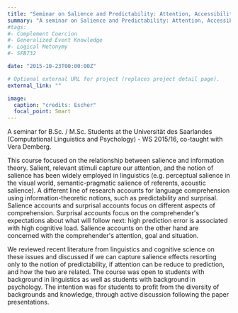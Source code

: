 ```yaml
---
title: "Seminar on Salience and Predictability: Attention, Accessibility and Surprisal (Uni Saarland, WS 2015/16)"
summary: "A seminar on Salience and Predictability: Attention, Accessibility and Surprisal"
#tags:
#- Complement Coercion
#- Generalized Event Knowledge
#- Logical Metonymy
#- SFB732

date: "2015-10-23T00:00:00Z"

# Optional external URL for project (replaces project detail page).
external_link: ""

image:
  caption: "credits: Escher"
  focal_point: Smart
---
```


A seminar for B.Sc. / M.Sc. Students at the Universität des Saarlandes (Computational Linguistics and Psychology) - WS 2015/16, co-taught with Vera Demberg. 

This course focused on the relationship between salience and information theory. Salient, relevant stimuli capture our attention, and the notion of salience has been widely employed in linguistics (e.g. perceptual salience in the visual world, semantic-pragmatic salience of referents, acoustic salience). A different line of research accounts for language comprehension using information-theoretic notions, such as predictability and surprisal. Salience accounts and surprisal accounts focus on different aspects of comprehension. Surprisal accounts focus on the comprehender's expectations about what will follow next: high prediction error is associated with high cognitive load. Salience accounts on the other hand are concerned with the comprehender's attention, goal and situation.

We reviewed recent literature from linguistics and cognitive science on these issues and discussed if we can capture salience effects resorting only to the notion of predictability, if attention can be reduce to prediction, and how the two are related.
The course was open to students with background in linguistics as well as students with background in psychology. The intention was for students to profit from the diversity of backgrounds and knowledge, through active discussion following the paper presentations.
